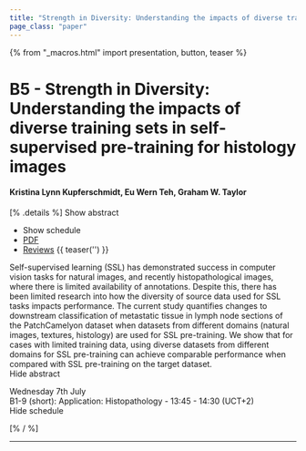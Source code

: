 ```yaml
---
title: "Strength in Diversity: Understanding the impacts of diverse training sets in self-supervised pre-training for histology images"
page_class: "paper"
---
```


{% from "_macros.html" import presentation, button, teaser %}

# B5 - Strength in Diversity: Understanding the impacts of diverse training sets in self-supervised pre-training for histology images

#### Kristina Lynn Kupferschmidt, Eu Wern Teh, Graham W. Taylor

[% .details %]
<a class="toggle_visibility" data-selector=".abstract" data-level="3">Show abstract</a>
- <a class="toggle_visibility" data-selector=".schedule" data-level="3">Show schedule</a>
- <a href="https://openreview.net/pdf?id=cA4VVWbNO-">PDF</a>
- <a href="https://openreview.net/forum?id=cA4VVWbNO-">Reviews</a>
{{ teaser('') }}

<p>
    <span class="abstract">
        Self-supervised learning (SSL) has demonstrated success in computer vision tasks for natural images, and recently histopathological images, where there is limited availability of annotations. Despite this, there has been limited research into how the diversity of source data used for SSL tasks impacts performance. The current study quantifies changes to downstream classification of metastatic tissue in lymph node sections of the PatchCamelyon dataset when datasets from different domains (natural images, textures, histology) are used for SSL pre-training. We show that for cases with limited training data, using diverse datasets from different domains for SSL pre-training can achieve comparable performance when compared with SSL pre-training on the target dataset.
        <br>
        <span class="actions"><a class="toggle_visibility" data-level="2">Hide abstract</a></span>
    </span>
</p>

<p>
    <span class="schedule">
         Wednesday 7th July<br>B1-9 (short): Application: Histopathology - 13:45 - 14:30 (UCT+2)
        <br>
        <span class="actions"><a class="toggle_visibility" data-level="2">Hide schedule</a></span>
    </span>
</p>

[% / %]


---

